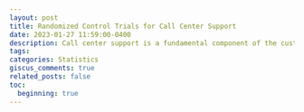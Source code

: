 ```yaml
---
layout: post
title: Randomized Control Trials for Call Center Support
date: 2023-01-27 11:59:00-0400
description: Call center support is a fundamental component of the customer experience in any organization. This article details an approach I use to quantify the impact of new support initiatives on the customer experience before they launch.
tags: 
categories: Statistics
giscus_comments: true
related_posts: false
toc:
  beginning: true
---
```


